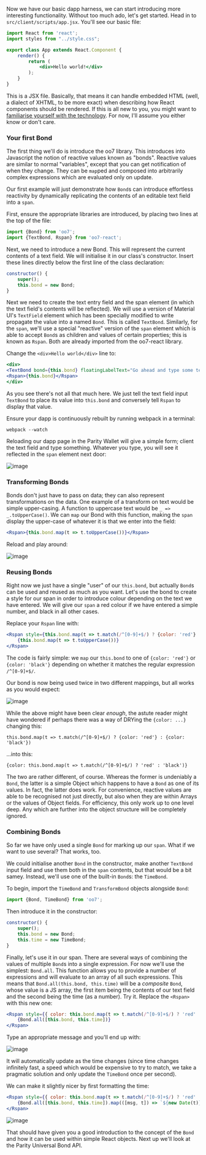 Now we have our basic dapp harness, we can start introducing more interesting functionality. Without too much ado, let's get started. Head in to `src/client/scripts/app.jsx`. You'll see our basic file:

```jsx
import React from 'react';
import styles from "../style.css";

export class App extends React.Component {
	render() {
		return (
			<div>Hello world!</div>
		);
	}
}
```

This is a JSX file. Basically, that means it can handle embedded HTML (well, a dialect of XHTML, to be more exact) when describing how React components should be rendered. If this is all new to you, you might want to [familiarise yourself with the technology](http://www.hackingwithreact.com/read/1/3/introduction-to-jsx). For now, I'll assume you either know or don't care.

### Your first Bond

The first thing we'll do is introduce the oo7 library. This introduces into Javascript the notion of reactive values known as "bonds". Reactive values are similar to normal "variables", except that you can get notification of when they change. They can be `map`ped and composed into arbitrarily complex expressions which are evaluated only on update.

Our first example will just demonstrate how `Bond`s can introduce effortless reactivity by dynamically replicating the contents of an editable text field into a `span`.

First, ensure the appropriate libraries are introduced, by placing two lines at the top of the file:

```jsx
import {Bond} from 'oo7';
import {TextBond, Rspan} from 'oo7-react';
```

Next, we need to introduce a new Bond. This will represent the current contents of a text field. We will initialise it in our class's constructor. Insert these lines directly below the first line of the class declaration:

```jsx
constructor() {
	super();
	this.bond = new Bond;
}
```

Next we need to create the text entry field and the span element (in which the text field's contents will be reflected). We will use a version of Material UI's `TextField` element which has been specially modified to write propagate the value into a named `Bond`. This is called `TextBond`. Similarly, for the `span`, we'll use a special "reactive" version of the `span` element which is able to accept `Bond`s as children and values of certain properties; this is known as `Rspan`. Both are already imported from the oo7-react library.

Change the `<div>Hello world</div>` line to:

```jsx
<div>
<TextBond bond={this.bond} floatingLabelText="Go ahead and type some text"/>
<Rspan>{this.bond}</Rspan>
</div>
```

As you see there's not all that much here. We just tell the text field input `TextBond` to place its value into `this.bond` and conversely tell `Rspan` to display that value.

Ensure your dapp is continuously rebuilt by running webpack in a terminal:

```
webpack --watch
```

Reloading our dapp page in the Parity Wallet will give a simple form; client the text field and type something. Whatever you type, you will see it reflected in the `span` element next door:

![image](https://cloud.githubusercontent.com/assets/138296/22694357/e9eae790-ed14-11e6-898b-932b56847a18.png)

### Transforming Bonds

Bonds don't just have to pass on data; they can also represent transformations on the data. One example of a transform on text would be simple upper-casing. A function to uppercase text would be `_ => _.toUpperCase()`. We can `map` our Bond with this function, making the `span` display the upper-case of whatever it is that we enter into the field:

```jsx
<Rspan>{this.bond.map(t => t.toUpperCase())}</Rspan>
```

Reload and play around:

![image](https://cloud.githubusercontent.com/assets/138296/22694526/9f1bf442-ed15-11e6-9e46-f3752f479b76.png)

### Reusing Bonds

Right now we just have a single "user" of our `this.bond`, but actually `Bond`s can be used and reused as much as you want. Let's use the bond to create a style for our span in order to introduce colour depending on the text we have entered. We will give our `span` a red colour if we have entered a simple number, and black in all other cases.

Replace your `Rspan` line with:

```jsx
<Rspan style={this.bond.map(t => t.match(/^[0-9]+$/) ? {color: 'red'} : {color: 'black'})}>
	{this.bond.map(t => t.toUpperCase())}
</Rspan>
```

The code is fairly simple: we `map` our `this.bond` to one of `{color: 'red'}` or `{color: 'black'}` depending on whether it matches the regular expression `/^[0-9]+$/`.

Our bond is now being used twice in two different mappings, but all works as you would expect:

![image](https://cloud.githubusercontent.com/assets/138296/22694918/fa77761c-ed16-11e6-9d18-7431c79eceb3.png)

While the above might have been clear _enough_, the astute reader might have wondered if perhaps there was a way of DRYing the `{color: ...}` changing this:

```
this.bond.map(t => t.match(/^[0-9]+$/) ? {color: 'red'} : {color: 'black'})
```

...into this:

```
{color: this.bond.map(t => t.match(/^[0-9]+$/) ? 'red' : 'black')}
```

The two are rather different, of course. Whereas the former is undeniably a `Bond`, the latter is a simple Object which happens to have a `Bond` as one of its values. In fact, the latter does work. For convenience, reactive values are able to be recognised not just directly, but also when they are within Arrays or the values of Object fields. For efficiency, this only work up to one level deep. Any which are further into the object structure will be completely ignored.

### Combining Bonds

So far we have only used a single `Bond` for marking up our `span`. What if we want to use several? That works, too.

We could initialise another `Bond` in the constructor, make another `TextBond` input field and use them both in the `span` contents, but that would be a bit samey. Instead, we'll use one of the built-in `Bond`s: the `TimeBond`.

To begin, import the `TimeBond` and `TransformBond` objects alongside `Bond`:

```jsx
import {Bond, TimeBond} from 'oo7';
```

Then introduce it in the constructor:

```jsx
constructor() {
	super();
	this.bond = new Bond;
	this.time = new TimeBond;
}
```

Finally, let's use it in our span. There are several ways of combining the values of multiple `Bond`s into a single expression. For now we'll use the simplest: `Bond.all`. This function allows you to provide a number of expressions and will evaluate to an array of all such expressions. This means that `Bond.all(this.bond, this.time)` will be a _composite_ `Bond`, whose value is a JS array, the first item being the contents of our text field and the second being the time (as a number). Try it. Replace the `<Rspan>` with this new one:

```jsx
<Rspan style={{ color: this.bond.map(t => t.match(/^[0-9]+$/) ? 'red' : 'black') }}>
	{Bond.all([this.bond, this.time])}
</Rspan>
```

Type an appropriate message and you'll end up with:

![image](https://cloud.githubusercontent.com/assets/138296/22697591/e779b292-ed1f-11e6-8beb-2ff654e6ac02.png)

It will automatically update as the time changes (since time changes infinitely fast, a speed which would be expensive to try to match, we take a pragmatic solution and only update the `TimeBond` once per second).

We can make it slightly nicer by first formatting the time:

```jsx
<Rspan style={{ color: this.bond.map(t => t.match(/^[0-9]+$/) ? 'red' : 'black') }}>
	{Bond.all([this.bond, this.time]).map(([msg, t]) => `${new Date(t)}: ${msg}`)}
</Rspan>
```

![image](https://cloud.githubusercontent.com/assets/138296/22697729/62243e2c-ed20-11e6-931a-1693dd865837.png)

That should have given you a good introduction to the concept of the `Bond` and how it can be used within simple React objects. Next up we'll look at the Parity Universal Bond API.
